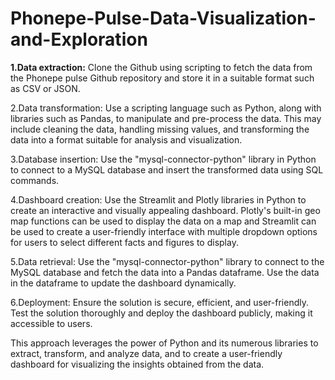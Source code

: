 # Phonepe-Pulse-Data-Visualization-and-Exploration

<b>1.Data extraction:</b> Clone the Github using scripting to fetch the data from the Phonepe pulse Github repository and store it in a suitable format such as CSV or JSON.

2.Data transformation: Use a scripting language such as Python, along with libraries such as Pandas, to manipulate and pre-process the data. This may include cleaning the data, handling missing values, and transforming the data into a format suitable for analysis and visualization.

3.Database insertion: Use the "mysql-connector-python" library in Python to connect to a MySQL database and insert the transformed data using SQL commands.

4.Dashboard creation: Use the Streamlit and Plotly libraries in Python to create an interactive and visually appealing dashboard. Plotly's built-in geo map functions can be used to display the data on a map and Streamlit can be used to create a user-friendly interface with multiple dropdown options for users to select different facts and figures to display.

5.Data retrieval: Use the "mysql-connector-python" library to connect to the MySQL database and fetch the data into a Pandas dataframe. Use the data in the dataframe to update the dashboard dynamically.

6.Deployment: Ensure the solution is secure, efficient, and user-friendly. Test the solution thoroughly and deploy the dashboard publicly, making it accessible to users.

This approach leverages the power of Python and its numerous libraries to extract, transform, and analyze data, and to create a user-friendly dashboard for visualizing the insights obtained from the data.
